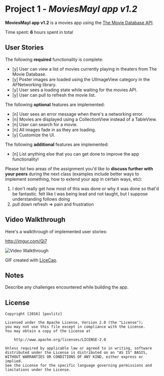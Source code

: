 # Project 1 - *MoviesMayI app v1.2*

**MoviesMayI app v1.2** is a movies app using the [The Movie Database API](http://docs.themoviedb.apiary.io/#).

Time spent: **6** hours spent in total

## User Stories

The following **required** functionality is complete:

- [y] User can view a list of movies currently playing in theaters from The Movie Database.
- [y] Poster images are loaded using the UIImageView category in the AFNetworking library.
- [y] User sees a loading state while waiting for the movies API.
- [y] User can pull to refresh the movie list.

The following **optional** features are implemented:

- [n] User sees an error message when there's a networking error.
- [n] Movies are displayed using a CollectionView instead of a TableView.
- [n] User can search for a movie.
- [n] All images fade in as they are loading.
- [y] Customize the UI.

The following **additional** features are implemented:

- [n] List anything else that you can get done to improve the app functionality!

Please list two areas of the assignment you'd like to **discuss further with your peers** during the next class (examples include better ways to implement something, how to extend your app in certain ways, etc):

1. I don't really get how most of this was done or why it was done so that'd be fantastic. felt like I was being lead and not taught, but I suppose understanding follows doing
2. pull down refresh => pain and frustration

## Video Walkthrough 

Here's a walkthrough of implemented user stories:

http://imgur.com/Qi7

<img src='http://imgur.com/Qi7' title='Video Walkthrough' width='' alt='Video Walkthrough' />

GIF created with [LiceCap](http://www.cockos.com/licecap/).

## Notes

Describe any challenges encountered while building the app.

## License

    Copyright [2016] [povlitz]

    Licensed under the Apache License, Version 2.0 (the "License");
    you may not use this file except in compliance with the License.
    You may obtain a copy of the License at

        http://www.apache.org/licenses/LICENSE-2.0

    Unless required by applicable law or agreed to in writing, software
    distributed under the License is distributed on an "AS IS" BASIS,
    WITHOUT WARRANTIES OR CONDITIONS OF ANY KIND, either express or implied.
    See the License for the specific language governing permissions and
    limitations under the License.
